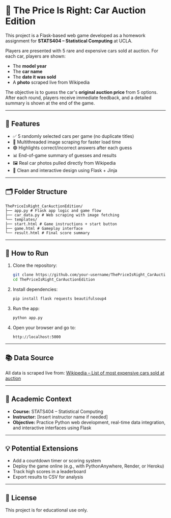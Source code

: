 # 🚗 The Price Is Right: Car Auction Edition

This project is a Flask-based web game developed as a homework assignment for **STATS404 – Statistical Computing** at UCLA.

Players are presented with 5 rare and expensive cars sold at auction. For each car, players are shown:
- The **model year**
- The **car name**
- The **date it was sold**
- A **photo** scraped live from Wikipedia

The objective is to guess the car's **original auction price** from 5 options. After each round, players receive immediate feedback, and a detailed summary is shown at the end of the game.

---

## 🔧 Features

- ✅ 5 randomly selected cars per game (no duplicate titles)
- 🚀 Multithreaded image scraping for faster load time
- 🟢 Highlights correct/incorrect answers after each guess
- 📊 End-of-game summary of guesses and results
- 🖼️ Real car photos pulled directly from Wikipedia
- 🧠 Clean and interactive design using Flask + Jinja

---

## 🗂️ Folder Structure
```
ThePriceIsRight_CarAuctionEdition/
├── app.py # Flask app logic and game flow
├── car_data.py # Web scraping with image fetching
└── templates/
├── start.html # Game instructions + start button
├── game.html # Gameplay interface
└── result.html # Final score summary
```


---

## 🚀 How to Run

1. Clone the repository:
    ```bash
    git clone https://github.com/your-username/ThePriceIsRight_CarAuctionEdition.git
    cd ThePriceIsRight_CarAuctionEdition
    ```

2. Install dependencies:
    ```bash
    pip install flask requests beautifulsoup4
    ```

3. Run the app:
    ```bash
    python app.py
    ```

4. Open your browser and go to:
    ```
    http://localhost:5000
    ```

---

## 📚 Data Source

All data is scraped live from:
[Wikipedia – List of most expensive cars sold at auction](https://en.wikipedia.org/wiki/List_of_most_expensive_cars_sold_at_auction)

---

## 📘 Academic Context

- **Course:** STATS404 – Statistical Computing  
- **Instructor:** [Insert instructor name if needed]  
- **Objective:** Practice Python web development, real-time data integration, and interactive interfaces using Flask

---

## 💡 Potential Extensions

- Add a countdown timer or scoring system
- Deploy the game online (e.g., with PythonAnywhere, Render, or Heroku)
- Track high scores in a leaderboard
- Export results to CSV for analysis

---

## 📄 License

This project is for educational use only.

